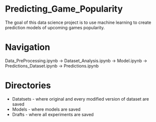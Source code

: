 # Predicting_Game_Popularity
The goal of this data science project is to use machine learning to create prediction models of upcoming games popularity.
# Navigation
Data_PreProcessing.ipynb -> Dataset_Analysis.ipynb -> Model.ipynb -> Predictions_Dataset.ipynb -> Predictions.ipynb
# Directories
- Datatsets - where original and every modified version of dataset are saved
- Models - where models are saved
- Drafts - where all experiments are saved
